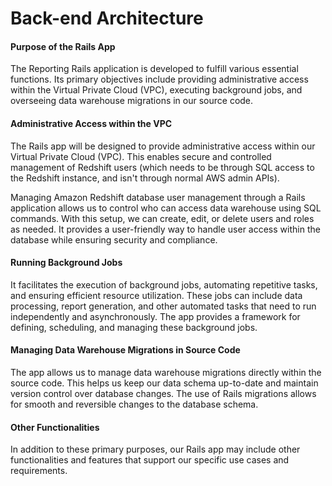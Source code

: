 # Back-end Architecture

#### Purpose of the Rails App

The Reporting Rails application is developed to fulfill various essential functions. Its primary objectives include providing administrative access within the Virtual Private Cloud (VPC), executing background jobs, and overseeing data warehouse migrations in our source code.

#### Administrative Access within the VPC

The Rails app will be designed to provide administrative access within our Virtual Private Cloud (VPC). This enables secure and controlled management of Redshift users (which needs to be through SQL access to the Redshift instance, and isn't through normal AWS admin APIs).

Managing Amazon Redshift database user management through a Rails application allows us to control who can access data warehouse using SQL commands. With this setup, we can create, edit, or delete users and roles as needed. It provides a user-friendly way to handle user access within the database while ensuring security and compliance.

#### Running Background Jobs

It facilitates the execution of background jobs, automating repetitive tasks, and ensuring efficient resource utilization. These jobs can include data processing, report generation, and other automated tasks that need to run independently and asynchronously. The app provides a framework for defining, scheduling, and managing these background jobs.

#### Managing Data Warehouse Migrations in Source Code

The app allows us to manage data warehouse migrations directly within the source code. This helps us keep our data schema up-to-date and maintain version control over database changes. The use of Rails migrations allows for smooth and reversible changes to the database schema.

#### Other Functionalities

In addition to these primary purposes, our Rails app may include other functionalities and features that support our specific use cases and requirements.



